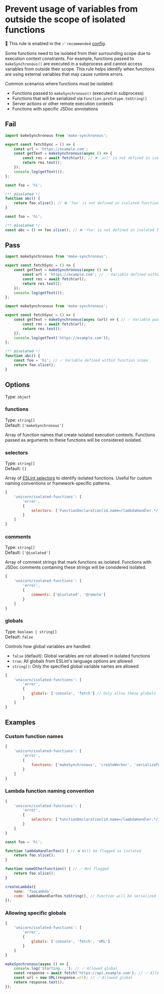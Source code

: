 # Prevent usage of variables from outside the scope of isolated functions

💼 This rule is enabled in the ✅ `recommended` [config](https://github.com/sindresorhus/eslint-plugin-unicorn#preset-configs).

<!-- end auto-generated rule header -->
<!-- Do not manually modify this header. Run: `npm run fix:eslint-docs` -->

Some functions need to be isolated from their surrounding scope due to execution context constraints. For example, functions passed to `makeSynchronous()` are executed in a subprocess and cannot access variables from outside their scope. This rule helps identify when functions are using external variables that may cause runtime errors.

Common scenarios where functions must be isolated:
- Functions passed to `makeSynchronous()` (executed in subprocess)
- Functions that will be serialized via `Function.prototype.toString()`
- Server actions or other remote execution contexts
- Functions with specific JSDoc annotations

## Fail

```js
import makeSynchronous from 'make-synchronous';

export const fetchSync = () => {
	const url = 'https://example.com';
	const getText = makeSynchronous(async () => {
		const res = await fetch(url); // ❌ 'url' is not defined in isolated function scope
		return res.text();
	});
	console.log(getText());
};
```

```js
const foo = 'hi';

/** @isolated */
function abc() {
	return foo.slice(); // ❌ 'foo' is not defined in isolated function scope
}
```

```js
const foo = 'hi';

/** @isolated */
const abc = () => foo.slice(); // ❌ 'foo' is not defined in isolated function scope
```

## Pass

```js
import makeSynchronous from 'make-synchronous';

export const fetchSync = () => {
	const getText = makeSynchronous(async () => {
		const url = 'https://example.com'; // ✅ Variable defined within function scope
		const res = await fetch(url);
		return res.text();
	});
	console.log(getText());
};
```

```js
import makeSynchronous from 'make-synchronous';

export const fetchSync = () => {
	const getText = makeSynchronous(async (url) => { // ✅ Variable passed as parameter
		const res = await fetch(url);
		return res.text();
	});
	console.log(getText('https://example.com'));
};
```

```js
/** @isolated */
function abc() {
	const foo = 'hi'; // ✅ Variable defined within function scope
	return foo.slice();
}
```

## Options

Type: `object`

### functions

Type: `string[]`\
Default: `['makeSynchronous']`

Array of function names that create isolated execution contexts. Functions passed as arguments to these functions will be considered isolated.

### selectors

Type: `string[]`\
Default: `[]`

Array of [ESLint selectors](https://eslint.org/docs/developer-guide/selectors) to identify isolated functions. Useful for custom naming conventions or framework-specific patterns.

```js
{
	'unicorn/isolated-functions': [
		'error',
		{
			selectors: ['FunctionDeclaration[id.name=/lambdaHandler.*/]']
		}
	]
}
```

### comments

Type: `string[]`\
Default: `['@isolated']`

Array of comment strings that mark functions as isolated. Functions with JSDoc comments containing these strings will be considered isolated.

```js
{
	'unicorn/isolated-functions': [
		'error',
		{
			comments: ['@isolated', '@remote']
		}
	]
}
```

### globals

Type: `boolean | string[]`\
Default: `false`

Controls how global variables are handled:

- `false` (default): Global variables are not allowed in isolated functions
- `true`: All globals from ESLint's language options are allowed
- `string[]`: Only the specified global variable names are allowed

```js
{
	'unicorn/isolated-functions': [
		'error',
		{
			globals: ['console', 'fetch'] // Only allow these globals
		}
	]
}
```

## Examples

### Custom function names

```js
{
	'unicorn/isolated-functions': [
		'error',
		{
			functions: ['makeSynchronous', 'createWorker', 'serializeFunction']
		}
	]
}
```

### Lambda function naming convention

```js
{
	'unicorn/isolated-functions': [
		'error',
		{
			selectors: ['FunctionDeclaration[id.name=/lambdaHandler.*/]']
		}
	]
}
```

```js
const foo = 'hi';

function lambdaHandlerFoo() { // ❌ Will be flagged as isolated
	return foo.slice();
}

function someOtherFunction() { // ✅ Not flagged
	return foo.slice();
}

createLambda({
	name: 'fooLambda',
	code: lambdaHandlerFoo.toString(), // Function will be serialized
});
```

### Allowing specific globals

```js
{
	'unicorn/isolated-functions': [
		'error',
		{
			globals: ['console', 'fetch', 'URL']
		}
	]
}
```

```js
makeSynchronous(async () => {
	console.log('Starting...'); // ✅ Allowed global
	const response = await fetch('https://api.example.com'); // ✅ Allowed global
	const url = new URL(response.url); // ✅ Allowed global
	return response.text();
});
``` 